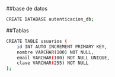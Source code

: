 ##base de datos

``` bash
CREATE DATABASE autenticacion_db;
```

##Tablas
``` bash
CREATE TABLE usuarios (
    id INT AUTO_INCREMENT PRIMARY KEY,
    nombre VARCHAR(100) NOT NULL,
    email VARCHAR(100) NOT NULL UNIQUE,
    clave VARCHAR(255) NOT NULL
);
```
